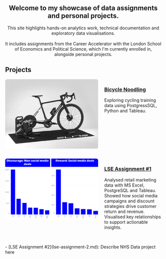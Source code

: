 <h2 style="text-align: center;">Welcome to my showcase of data assignments and personal projects.</h2>

<div style="text-align: center;">
This site highlights hands-on analytics work, technical documentation and exploratory data visualisations.
  <br>
  <br>
It includes assignments from the Career Accelerator with the London School of Economics and Political Science, which I'm currently enrolled in, alongside personal projects.
</div>

## Projects

<div style="display: flex; flex-wrap: wrap; align-items: flex-start; margin-bottom: 2rem;">
  <img src="images/trainer.png" alt="Bike trainer" style="width: 300px; margin-right: 20px; border-radius: 6px;"/>
  <div style="flex: 1;">
    <h3><a href="https://github.com/drapertoby/bicycle-noodling">Bicycle Noodling</a></h3>
    <p>Exploring cycling training data using PostgressSQL, Python and Tableau.</p>
  </div>
</div>
<div style="display: flex; flex-wrap: wrap; align-items: flex-start; margin-bottom: 2rem;">
  <img src="images/Assignment2_home.png" alt="Assignment 1" style="width: 300px; margin-right: 20px; border-radius: 6px;"/>
  <div style="flex: 1;">
    <h3><a href="https://github.com/drapertoby/bicycle-noodling">LSE Assignment #1</a></h3>
    <p>Analysed retail marketing data with MS Excel, PostgreSQL and Tableau. Showed how social media campaigns and discount strategies drive customer return and revenue. Visualised key relationships to support actionable insights.</p>
  </div>
</div>
- [LSE Assignment #2](lse-assignment-2.md): Describe NHS Data project here
